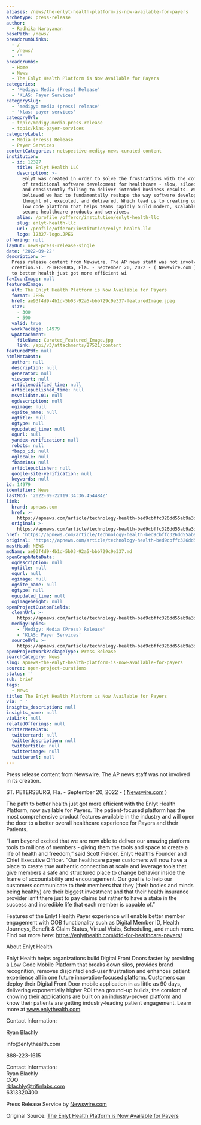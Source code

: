 ```yaml
---
aliases: /news/the-enlyt-health-platform-is-now-available-for-payers
archetype: press-release
author:
  - Radhika Narayanan
basePath: /news/
breadcrumbLinks:
  - /
  - /news/
  - ''
breadcrumbs:
  - Home
  - News
  - The Enlyt Health Platform is Now Available for Payers
categories:
  - 'Medigy: Media (Press) Release'
  - 'KLAS: Payer Services'
categorySlug:
  - 'medigy: media (press) release'
  - 'klas: payer services'
categoryUrl:
  - topic/medigy-media-press-release
  - topic/klas-payer-services
categoryLabel:
  - Media (Press) Release
  - Payer Services
contentCategories: netspective-medigy-news-curated-content
institution:
  - id: 12327
    title: Enlyt Health LLC
    description: >-
      Enlyt was created in order to solve the frustrations with the complexity
      of traditional software development for healthcare - slow, siloed, costly,
      and consistently failing to deliver intended business results. We deeply
      believed we had to fundamentally reshape the way software development was
      thought of, executed, and delivered. Which lead us to creating our leading
      low code platform that helps teams rapidly build modern, scalable, and
      secure healthcare products and services.
    alias: /profile /offeror/institution/enlyt-health-llc
    slug: enlyt-health-llc
    url: /profile/offeror/institution/enlyt-health-llc
    logo: 12327-logo.JPEG
offering: null
layOut: news-press-release-single
date: '2022-09-22'
description: >-
  Press release content from Newswire. The AP news staff was not involved in its
  creation.ST. PETERSBURG, Fla. - September 20, 2022 - ( Newswire.com )The path
  to better health just got more efficient wi
favIconImage: null
featuredImage:
  alt: The Enlyt Health Platform is Now Available for Payers
  format: JPEG
  href: ae93f4d9-4b1d-5b03-92a5-bbb729c9e337-featuredImage.jpeg
  size:
    - 300
    - 590
  valid: true
  workPackage: 14979
  wpAttachment:
    fileName: Curated_Featured_Image.jpg
    link: /api/v3/attachments/27521/content
featuredPdf: null
htmlMetaData:
  author: null
  description: null
  generator: null
  viewport: null
  articlemodified_time: null
  articlepublished_time: null
  msvalidate.01: null
  ogdescription: null
  ogimage: null
  ogsite_name: null
  ogtitle: null
  ogtype: null
  ogupdated_time: null
  ogurl: null
  yandex-verification: null
  robots: null
  fbapp_id: null
  oglocale: null
  fbadmins: null
  articlepublisher: null
  google-site-verification: null
  keywords: null
id: 14979
identifier: News
lastMod: '2022-09-22T19:34:36.454484Z'
link:
  brand: apnews.com
  href: >-
    https://apnews.com/article/technology-health-bed9cbffc326dd55ab9a3d1469f76c70
  original: >-
    https://apnews.com/article/technology-health-bed9cbffc326dd55ab9a3d1469f76c70
href: 'https://apnews.com/article/technology-health-bed9cbffc326dd55ab9a3d1469f76c70'
original: 'https://apnews.com/article/technology-health-bed9cbffc326dd55ab9a3d1469f76c70'
mastHead: NEWS
mdName: ae93f4d9-4b1d-5b03-92a5-bbb729c9e337.md
openGraphMetaData:
  ogdescription: null
  ogtitle: null
  ogurl: null
  ogimage: null
  ogsite_name: null
  ogtype: null
  ogupdated_time: null
  ogimageheight: null
openProjectCustomFields:
  cleanUrl: >-
    https://apnews.com/article/technology-health-bed9cbffc326dd55ab9a3d1469f76c70
  medigyTopics:
    - 'Medigy: Media (Press) Release'
    - 'KLAS: Payer Services'
  sourceUrl: >-
    https://apnews.com/article/technology-health-bed9cbffc326dd55ab9a3d1469f76c70
openProjectWorkPackageType: Press Release
searchCategory: News
slug: apnews-the-enlyt-health-platform-is-now-available-for-payers
source: open-project-curations
status: ''
sub: brief
tags:
  - News
title: The Enlyt Health Platform is Now Available for Payers
via: ' '
insights_description: null
insights_name: null
viaLink: null
relatedOfferings: null
twitterMetaData:
  twittercard: null
  twitterdescription: null
  twittertitle: null
  twitterimage: null
  twitterurl: null
---
```

<div id="readability-page-1" class="page"><div><p>Press release content from Newswire. The AP news staff was not involved in its creation.</p></div><div data-key="article"><p>ST. PETERSBURG, Fla. - September 20, 2022 - ( <a href="https://www.newswire.com/" target="_blank" rel="noopener noreferrer">Newswire.com</a><!-- --> )</p><p>The path to better health just got more efficient with the Enlyt Health Platform, now available for Payers. The patient-focused platform has the most comprehensive product features available in the industry and will open the door to a better overall healthcare experience for Payers and their Patients.</p><p>“I am beyond excited that we are now able to deliver our amazing platform tools to millions of members - giving them the tools and space to create a life of health and freedom,” said Scott Fielder, Enlyt Health’s Founder and Chief Executive Officer. “Our healthcare payer customers will now have a place to create true authentic connection at scale and leverage tools that give members a safe and structured place to change behavior inside the frame of accountability and encouragement. Our goal is to help our customers communicate to their members that they (their bodies and minds being healthy) are their biggest investment and that their health insurance provider isn’t there just to pay claims but rather to have a stake in the success and incredible life that each member is capable of.”</p><p>Features of the Enlyt Health Payer experience will enable better member engagement with OOB functionality such as Digital Member ID, Health Journeys, Benefit &amp; Claim Status, Virtual Visits, Scheduling, and much more. Find out more here: <a href="https://enlythealth.com/dfd-for-healthcare-payers/" target="_blank" rel="noopener noreferrer">https://enlythealth.com/dfd-for-healthcare-payers/</a></p><p>About Enlyt Health</p><p>Enlyt Health helps organizations build Digital Front Doors faster by providing a Low Code Mobile Platform that breaks down silos, provides brand recognition, removes disjointed end-user frustration and enhances patient experience all in one future innovation-focused platform. Customers can deploy their Digital Front Door mobile application in as little as 90 days, delivering exponentially higher ROI than ground-up builds, the comfort of knowing their applications are built on an industry-proven platform and know their patients are getting industry-leading patient engagement. Learn more at <a href="https://stats.newswire.com/x/html?final=aHR0cDovL3d3dy5lbmx5dGhlYWx0aC5jb20&amp;hit%2Csum=WyIzZ3NiazQiLCIzZ3NiazYiLCIzZ3NiazIiXQ" target="_blank" rel="noopener noreferrer">www.enlythealth.com</a><!-- -->.</p><p>Contact Information:</p><p>Ryan Blachly</p><p>info@enlythealth.com</p><p>888-223-1615</p><p>Contact Information: <br> Ryan Blachly <br> COO <br><a href="mailto:rblachly@trifinlabs.com" target="_blank" rel="noopener noreferrer">rblachly@trifinlabs.com</a><br> 6313320400 <br></p><p>Press Release Service by <a href="https://www.newswire.com/" target="_blank" rel="noopener noreferrer">Newswire.com</a></p><p>Original Source: <a href="https://www.newswire.com/news/the-enlyt-health-platform-is-now-available-for-payers-21827694" target="_blank" rel="noopener noreferrer">The Enlyt Health Platform is Now Available for Payers</a></p></div></div>